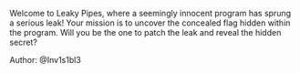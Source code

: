 Welcome to Leaky Pipes, where a seemingly innocent program has sprung a serious leak! Your mission is to uncover the concealed flag hidden within the program. Will you be the one to patch the leak and reveal the hidden secret?

Author: @Inv1s1bl3
